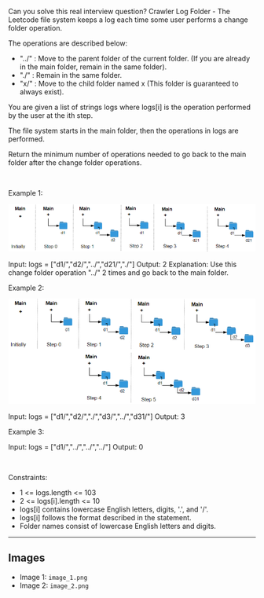 Can you solve this real interview question? Crawler Log Folder - The Leetcode file system keeps a log each time some user performs a change folder operation.

The operations are described below:

 * "../" : Move to the parent folder of the current folder. (If you are already in the main folder, remain in the same folder).
 * "./" : Remain in the same folder.
 * "x/" : Move to the child folder named x (This folder is guaranteed to always exist).

You are given a list of strings logs where logs[i] is the operation performed by the user at the ith step.

The file system starts in the main folder, then the operations in logs are performed.

Return the minimum number of operations needed to go back to the main folder after the change folder operations.

 

Example 1:

![Example 1](./image_1.png)


Input: logs = ["d1/","d2/","../","d21/","./"]
Output: 2
Explanation: Use this change folder operation "../" 2 times and go back to the main folder.


Example 2:

![Example 2](./image_2.png)


Input: logs = ["d1/","d2/","./","d3/","../","d31/"]
Output: 3


Example 3:


Input: logs = ["d1/","../","../","../"]
Output: 0


 

Constraints:

 * 1 <= logs.length <= 103
 * 2 <= logs[i].length <= 10
 * logs[i] contains lowercase English letters, digits, '.', and '/'.
 * logs[i] follows the format described in the statement.
 * Folder names consist of lowercase English letters and digits.

---

## Images

- Image 1: `image_1.png`
- Image 2: `image_2.png`
